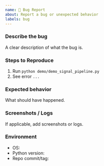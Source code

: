 ```yaml
---
name: 🐞 Bug Report
about: Report a bug or unexpected behavior
labels: bug
---
```


### Describe the bug
A clear description of what the bug is.

### Steps to Reproduce
1. Run `python demo/demo_signal_pipeline.py`
2. See error `...`

### Expected behavior
What should have happened.

### Screenshots / Logs
If applicable, add screenshots or logs.

### Environment
- OS:
- Python version:
- Repo commit/tag:
